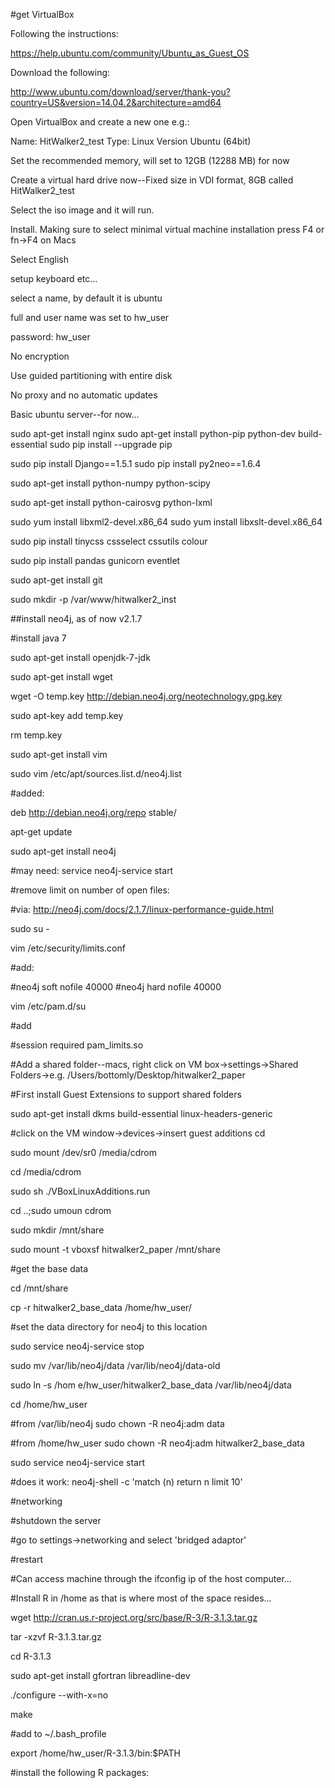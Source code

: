 #get VirtualBox



Following the instructions:

https://help.ubuntu.com/community/Ubuntu_as_Guest_OS

Download the following:

http://www.ubuntu.com/download/server/thank-you?country=US&version=14.04.2&architecture=amd64

Open VirtualBox and create a new one e.g.:

Name: HitWalker2_test
Type: Linux
Version Ubuntu (64bit)

Set the recommended memory, will set to 12GB (12288 MB) for now

Create a virtual hard drive now--Fixed size in VDI format, 8GB called HitWalker2_test

Select the iso image and it will run.

Install. Making sure to select minimal virtual machine installation press F4 or fn->F4 on Macs

Select English

setup keyboard etc...

select a name, by default it is ubuntu

full and user name was set to hw_user

password: hw_user

No encryption

Use guided partitioning with entire disk

No proxy and no automatic updates

Basic ubuntu server--for now...

sudo apt-get install nginx
sudo apt-get install python-pip python-dev build-essential
sudo pip install --upgrade pip 

sudo pip install Django==1.5.1
sudo pip install py2neo==1.6.4

sudo apt-get install python-numpy python-scipy

sudo apt-get install python-cairosvg python-lxml


sudo yum install libxml2-devel.x86_64
sudo yum install libxslt-devel.x86_64

sudo pip install tinycss cssselect cssutils colour

sudo pip install pandas gunicorn eventlet

sudo apt-get install git

sudo mkdir -p /var/www/hitwalker2_inst

##install neo4j, as of now v2.1.7

#install java 7

sudo apt-get install openjdk-7-jdk

sudo apt-get install wget

wget -O temp.key http://debian.neo4j.org/neotechnology.gpg.key

sudo apt-key add temp.key

rm temp.key

sudo apt-get install vim

sudo vim /etc/apt/sources.list.d/neo4j.list

#added:

deb http://debian.neo4j.org/repo stable/

 apt-get update
 
 sudo apt-get install neo4j
 
 #may need:
  service neo4j-service start
  
  #remove limit on number of open files:
  
  #via: http://neo4j.com/docs/2.1.7/linux-performance-guide.html
  
  sudo su -
 
 vim /etc/security/limits.conf
 
 #add:
 
#neo4j   soft    nofile  40000
#neo4j   hard    nofile  40000
 
 
 vim /etc/pam.d/su
 
 #add
 
 #session    required   pam_limits.so
 
 
#Add a shared folder--macs, right click on VM box->settings->Shared Folders->e.g. /Users/bottomly/Desktop/hitwalker2_paper
 
 #First install Guest Extensions to support shared folders
 
 sudo apt-get install dkms build-essential linux-headers-generic
 
 #click on the VM window->devices->insert guest additions cd
 
 sudo mount /dev/sr0 /media/cdrom
 
 cd /media/cdrom
 
 sudo sh ./VBoxLinuxAdditions.run
 
cd ..;sudo umoun cdrom
 
 sudo mkdir /mnt/share
 
 sudo mount -t vboxsf hitwalker2_paper /mnt/share
 
 #get the base data
 
 cd /mnt/share
 
 cp -r hitwalker2_base_data /home/hw_user/
 

#set the data directory for neo4j to this location

sudo service neo4j-service stop

sudo mv /var/lib/neo4j/data /var/lib/neo4j/data-old


sudo ln -s /hom	e/hw_user/hitwalker2_base_data /var/lib/neo4j/data

cd /home/hw_user

#from /var/lib/neo4j
sudo chown -R neo4j:adm data

#from /home/hw_user
sudo chown -R neo4j:adm hitwalker2_base_data

sudo service neo4j-service start


#does it work:
neo4j-shell -c 'match (n) return n limit 10'


#networking

#shutdown the server

#go to settings->networking and select 'bridged adaptor'

#restart

#Can access machine through the ifconfig ip of the host computer...


#Install R in /home as that is where most of the space resides...

wget http://cran.us.r-project.org/src/base/R-3/R-3.1.3.tar.gz

tar -xzvf R-3.1.3.tar.gz

cd R-3.1.3

sudo apt-get install gfortran libreadline-dev

./configure --with-x=no

make

#add to ~/.bash_profile

export /home/hw_user/R-3.1.3/bin:$PATH

#install the following R packages:


